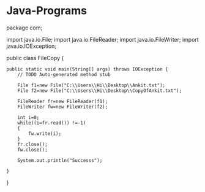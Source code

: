 # Java-Programs
package com;

import java.io.File;
import java.io.FileReader;
import java.io.FileWriter;
import java.io.IOException;

public class FileCopy {

	public static void main(String[] args) throws IOException {
		// TODO Auto-generated method stub

		File f1=new File("C:\\Users\\Hi\\Desktop\\Ankit.txt");
		File f2=new File("C:\\Users\\Hi\\Desktop\\CopyOfAnkit.txt");
		
		FileReader fr=new FileReader(f1);
		FileWriter fw=new FileWriter(f2);
		
		int i=0;
		while((i=fr.read()) !=-1)
		{
			fw.write(i);
		}
		fr.close();
		fw.close();
		
		System.out.println("Successs");
		
	}

}

